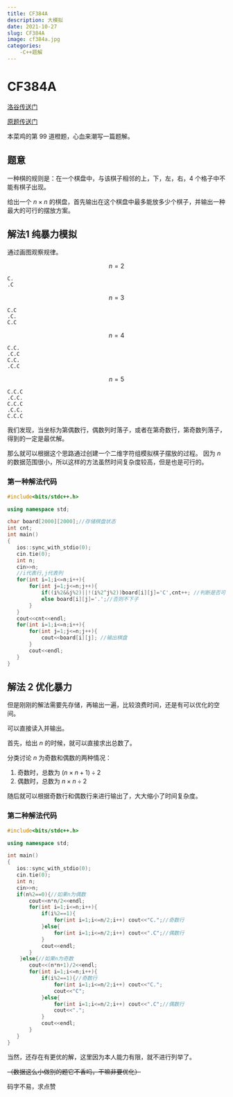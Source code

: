 ```yaml
---
title: CF384A
description: 大模拟
date: 2021-10-27
slug: CF384A
image: cf384a.jpg
categories:
    -C++题解
---
```


# CF384A

[洛谷传送门](https://www.luogu.com.cn/problem/CF384A)

[原题传送门](https://codeforces.com/problemset/problem/384/A)

本菜鸡的第 $99$ 道橙题，心血来潮写一篇题解。

## 题意

一种棋的规则是：在一个棋盘中，与该棋子相邻的上，下，左，右，$4$ 个格子中不能有棋子出现。

给出一个 $n \times n$ 的棋盘，首先输出在这个棋盘中最多能放多少个棋子，并输出一种最大的可行的摆放方案。

## 解法$1$ 纯暴力模拟

通过画图观察规律。

$$n=2$$

```
C.
.C
```

$$n=3$$

```
C.C
.C.
C.C
```

$$n=4$$
```
C.C.
.C.C
C.C.
.C.C
```
$$n=5$$
```
C.C.C
.C.C.
C.C.C
.C.C.
C.C.C
```
我们发现，当坐标为第偶数行，偶数列时落子，或者在第奇数行，第奇数列落子，得到的一定是最优解。

那么就可以根据这个思路通过创建一个二维字符组模拟棋子摆放的过程。
因为 $n$ 的数据范围很小，所以这样的方法虽然时间复杂度较高，但是也是可行的。

### 第一种解法代码

```cpp
#include<bits/stdc++.h>

using namespace std;

char board[2000][2000];//存储棋盘状态 
int cnt;
int main()
{
   ios::sync_with_stdio(0);
   cin.tie(0);
   int n;
   cin>>n;
   //i代表行,j代表列
   for(int i=1;i<=n;i++){
       for(int j=1;j<=n;j++){
           if((i%2&&j%2)||!(i%2^j%2))board[i][j]='C',cnt++; //判断是否可以落子
           else board[i][j]='.';//否则不下子
       }
   }
   cout<<cnt<<endl;
   for(int i=1;i<=n;i++){
       for(int j=1;j<=n;j++){
           cout<<board[i][j]; //输出棋盘
       }
       cout<<endl;
   }
}

```
## 解法 $2$ 优化暴力

但是刚刚的解法需要先存储，再输出一遍，比较浪费时间，还是有可以优化的空间。

可以直接读入并输出。

首先，给出 $n$ 的时候，就可以直接求出总数了。

分类讨论 $n$ 为奇数和偶数的两种情况：

1. 奇数时，总数为 $(n\times n+1)\div 2$
2. 偶数时，总数为 $n\times n \div 2$

随后就可以根据奇数行和偶数行来进行输出了，大大缩小了时间复杂度。

### 第二种解法代码

```cpp
#include<bits/stdc++.h>

using namespace std;

int main()
{
   ios::sync_with_stdio(0);
   cin.tie(0);
   int n;
   cin>>n;
   if(n%2==0){//如果n为偶数
       cout<<n*n/2<<endl;
       for(int i=1;i<=n;i++){
           if(i%2==1){
               for(int i=1;i<=n/2;i++) cout<<"C.";//奇数行
           }else{
               for(int i=1;i<=n/2;i++) cout<<".C";//偶数行
           }
           cout<<endl;
       }
    }else{//如果n为奇数
       cout<<(n*n+1)/2<<endl;
       for(int i=1;i<=n;i++){
           if(i%2==1){//奇数行
               for(int i=1;i<=n/2;i++) cout<<"C.";
               cout<<"C";
           }else{
               for(int i=1;i<=n/2;i++) cout<<".C";//偶数行
               cout<<".";
           }
           cout<<endl;
       }
   }
}

```


当然，还存在有更优的解，这里因为本人能力有限，就不进行列举了。

~~（数据这么小做别的题它不香吗，干嘛非要优化）~~

码字不易，求点赞





